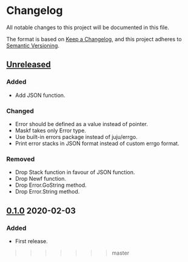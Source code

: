 # Changelog

All notable changes to this project will be documented in this file.

The format is based on [Keep a Changelog](https://keepachangelog.com/en/1.0.0/),
and this project adheres to [Semantic Versioning](https://semver.org/spec/v2.0.0.html).

## [Unreleased]

### Added

- Add JSON function.

### Changed

- Error should be defined as a value instead of pointer.
- Maskf takes only Error type.
- Use built-in errors package instead of juju/errgo.
- Print error stacks in JSON format instead of custom errgo format.

### Removed

- Drop Stack function in favour of JSON function.
- Drop Newf function.
- Drop Error.GoString method.
- Drop Error.String method.

## [0.1.0] 2020-02-03

### Added

- First release.

[Unreleased]: https://github.com/giantswarm/microerror/compare/v0.1.0...HEAD
[0.1.0]: https://github.com/giantswarm/microerror/releases/tag/v0.1.0
>>>>>>> master
